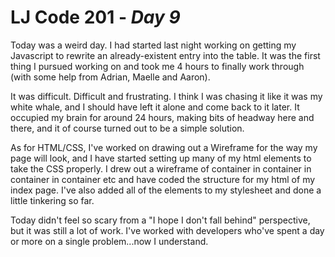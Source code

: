 # LJ Code 201 - *Day 9*

Today was a weird day. I had started last night working on getting my Javascript to rewrite an already-existent entry into the table. It was the first thing I pursued working on and took me 4 hours to finally work through (with some help from Adrian, Maelle and Aaron).

It was difficult. Difficult and frustrating. I think I was chasing it like it was my white whale, and I should have left it alone and come back to it later. It occupied my brain for around 24 hours, making bits of headway here and there, and it of course turned out to be a simple solution.

As for HTML/CSS, I've worked on drawing out a Wireframe for the way my page will look, and I have started setting up many of my html elements to take the CSS properly. I drew out a wireframe of container in container in container in container etc and have coded the structure for my html of my index page. I've also added all of the elements to my stylesheet and done a little tinkering so far.

Today didn't feel so scary from a "I hope I don't fall behind" perspective, but it was still a lot of work. I've worked with developers who've spent a day or more on a single problem...now I understand.
